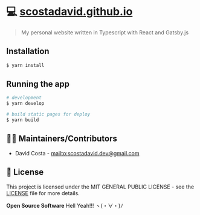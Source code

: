 # 💻 [scostadavid.github.io](scostadavid.github.io)

> My personal website written in Typescript with React and Gatsby.js


## Installation

```bash
$ yarn install
```

## Running the app
```bash
# development
$ yarn develop

# build static pages for deploy
$ yarn build
```

## 👨‍💻 Maintainers/Contributors

* David Costa - [mailto:scostadavid.dev@gmail.com](mailto:scostadavid.dev@gmail.com)

## 📝 License

This project is licensed under the MIT GENERAL PUBLIC LICENSE - see the [LICENSE](LICENSE) file for more details.

**Open Source Software** Hell Yeah!!! ヽ(・∀・)ﾉ
